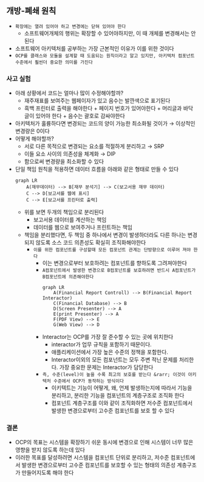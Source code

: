 ## 개방-폐쇄 원칙

- `확장에는 열려 있어야 하고 변경에는 닫혀 있어야 한다`
    - 소프트웨어개체의 행위는 확장할 수 있어야하지만, 이 때 개체를 변경해서는 안된다
- 소프트웨어 아키텍처를 공부하는 가장 근본적인 이유가 이를 위한 것이다
- `OCP를 클래스와 모듈을 설계할 때 도움되는 원칙이라고 알고 있지만, 아키텍처 컴포넌트 수준에서 훨씬더 중요한 의미를 가진다`

### 사고 실험

- 아래 상황에서 코드는 얼마나 많이 수정해야할까?
    - 재주재표를 보여주는 웹페이자가 있고 음수는 발깐색으로 표기된다
    - 흑백 프린터로 출력을 해야한다 + 페이지 번호가 있어야한다 + 머리글과 바닥글이 있어야 한다 + 음수는 괄호로 감싸야한다
- 아키텍처가 훌륭하다면 변경되는 코드의 양이 가능한 최소화될 것이가 &rarr; 이상적인 변경량은 0이다
- 어떻게 해야할까?
    - 서로 다른 목적으로 변경되는 요소를 적절하게 분리하고 &rarr; SRP
    - 이들 요소 사이의 의존성을 체계화 &rarr; DIP
    - 함으로써 변경량을 최소화할 수 있다
- 단일 책임 원칙을 적용하면 데이터 흐름을 아래와 같은 형태로 만들 수 있다
  ```mermaid
  graph LR
      A(재무데이터) --> B[재무 분석기] --> C(보고서용 재무 데이터)
      C --> D[보고서를 웹에 표시]
      C --> E[보고서를 프린터로 출력]
  
  ```
    - 위를 보면 두개의 책임으로 분리된다
        - 보고서용 데이터를 계산하는 책임
        - 데이터를 웹으로 보여주거나 프린트하는 책임
    - 책임을 분리했다면, 두 책임 중 하나에서 변경이 발생하더라도 다른 하나는 변경되지 않도록 소스 코드 의존성도 확실히 조직화해야한다
        - `이를 위한 컴포넌트를 구성할때 모든 컴포넌트 관계는 단방향으로 이루어 져야 한다`
            - 이는 변경으로부터 보호하려는 컴포넌트를 향하도록 그려져야한다
            - `A컴포넌트에서 발생한 변경으로 B컴포넌트를 보호하려면 반드시 A컴포넌트가 B컴포넌트에 의존해야한다`
                ```mermaid
                graph LR
                    A(Financial Report Controll) --> B(Financial Report Interactor)
                    C(Financial Database) --> B
                    D(Screen Presenter) --> A
                    E(print Presenter) --> A
                    F(PDF View) --> E
                    G(Web View) --> D
                ```
            - Interactor는 OCP를 가장 잘 준수할 수 있는 곳에 위치한다
                - interactor가 업무 규칙을 포함하기 때문이다.
                - 애플리케이션에서 가장 높은 수준의 정책을 포함한다.
                - Interactor이외의 모든 컴포넌트는 모두 주변 적닌 문제를 처리한다. 가장 중요한 문제는 Interactor가 담당한다
            - `즉, 수준(level)이 높을 수록 최고의 보호를 받는다 &rarr; 이것이 아키텍처 수준에서 OCP가 동작하는 방식이다`
                - 이키텍트는 기능이 어떻게, 왜, 언제 발생하는지에 따라서 기능을 분리하고, 분리한 기능을 컴포넌트의 계층구조로 조직화 한다
                - 컴포넌트 계층구조를 이와 같이 조직화하면 저수준 컴포넌트에서 발생한 변경으로부터 고수준 컴포넌트를 보호 할 수 있다

### 결론

- OCP의 목표는 시스템을 확장하기 쉬운 동시에 변경으로 인해 시스템이 너무 많은 영향을 받지 않도록 하는데 있다
- 이러한 목표를 달성하려면 시스템을 컴포넌트 단위로 분리하고, 저수준 컴포넌트에서 발생한 변경으로부터 고수준 컴포넌트를 보호할 수 있는 형태의 의존성 계층구조가 만들어지도록 해야 한다 
